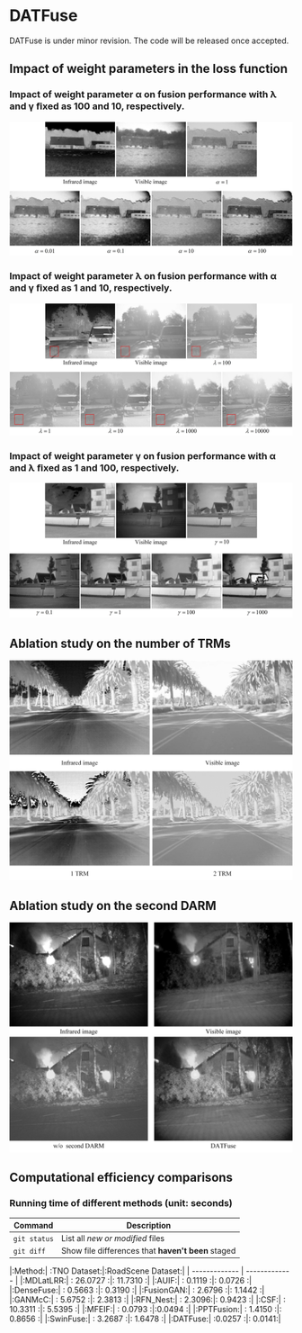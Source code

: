 # DATFuse
DATFuse is under minor revision. The code will be released once accepted.


## Impact of weight parameters in the loss function

### Impact of weight parameter α on fusion performance with λ and γ ﬁxed as 100 and 10, respectively. 
![Image text](https://github.com/tthinking/DATFuse/blob/main/imgs/alpha.jpg)

### Impact of weight parameter λ on fusion performance with α and γ ﬁxed as 1 and 10, respectively.
![Image text](https://github.com/tthinking/DATFuse/blob/main/imgs/lambda.jpg)

### Impact of weight parameter γ on fusion performance with α and λ ﬁxed as 1 and 100, respectively.
![Image text](https://github.com/tthinking/DATFuse/blob/main/imgs/gamma.jpg)


## Ablation study on the number of TRMs
![Image text](https://github.com/tthinking/DATFuse/blob/main/imgs/ablationTRM.jpg)

## Ablation study on the second DARM
![Image text](https://github.com/tthinking/DATFuse/blob/main/imgs/woSecondDARM.jpg)


## Computational efficiency comparisons

### Running time of different methods (unit: seconds)

| Command | Description |
| --- | --- |
| `git status` | List all *new or modified* files |
| `git diff` | Show file differences that **haven't been** staged |


|:Method:|	:TNO Dataset:|:RoadScene Dataset:|
| ------------- | ------------- |
|:MDLatLRR:|	:	26.0727 :|:	11.7310 :|
|:AUIF:|	:	0.1119 :|:	0.0726 :|
|:DenseFuse:|	:	0.5663 :|:	0.3190 :|
|:FusionGAN:|	:	2.6796 :|:	1.1442 :|
|:GANMcC:|	:	5.6752 :|:	2.3813 :|
|:RFN_Nest:|	:	2.3096:|: 	0.9423 :|
|:CSF:|	:	10.3311 :|:	5.5395 :|
|:MFEIF:|	:	0.0793 	:|:0.0494 :|
|:PPTFusion:|	:	1.4150 :|:	0.8656 :|
|:SwinFuse:|	:	3.2687 :|:	1.6478 :|
|:DATFuse:|	:0.0257 :|:	0.0141:|
